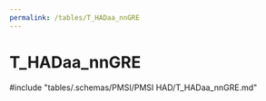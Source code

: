 ```yaml
---
permalink: /tables/T_HADaa_nnGRE
---
```

# T_HADaa_nnGRE
<!-- SPDX-License-Identifier: MPL-2.0 -->

<!-- ATTENTION : Ne pas supprimer ou modifier la ligne ci-dessous -->
#include "tables/.schemas/PMSI/PMSI HAD/T_HADaa_nnGRE.md"
<!-- ATTENTION : Ne pas supprimer ou modifier la ligne ci-dessus -->
